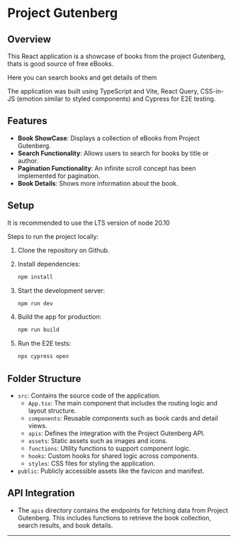 
# Project Gutenberg

## Overview

This React application is a showcase of books from the project Gutenberg, thats is good source of free eBooks. 

Here you can search books and get details of them

The application was built using TypeScript and Vite, React Query, CSS-in-JS (emotion similar to styled components) and Cypress for E2E testing.

## Features

- **Book ShowCase**: Displays a collection of eBooks from Project Gutenberg. 
- **Search Functionality**: Allows users to search for books by title or author.
- **Pagination Functionality**: An infinite scroll concept has been implemented for pagination.
- **Book Details**: Shows more information about the book.

## Setup

It is recommended to use the LTS version of node 20.10

Steps to run the project locally:

1. Clone the repository on Github.

2. Install dependencies:
   ```bash
   npm install
   ```
3. Start the development server:
   ```bash
   npm run dev
   ```
4. Build the app for production:
   ```bash
   npm run build
   ```
4. Run the E2E tests:
   ```bash
   npx cypress open
   ```

## Folder Structure

- `src`: Contains the source code of the application.
  - `App.tsx`: The main component that includes the routing logic and layout structure.
  - `components`: Reusable components such as book cards and detail views.
  - `apis`: Defines the integration with the Project Gutenberg API.
  - `assets`: Static assets such as images and icons.
  - `functions`: Utility functions to support component logic.
  - `hooks`: Custom hooks for shared logic across components.
  - `styles`: CSS files for styling the application.
- `public`: Publicly accessible assets like the favicon and manifest. 
## API Integration

- The `apis` directory contains the endpoints for fetching data from Project Gutenberg. This includes functions to retrieve the book collection, search results, and book details.





---
